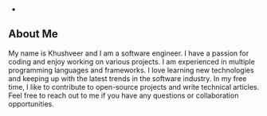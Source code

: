 -



## About Me

My name is Khushveer and I am a software engineer. I have a passion for coding and enjoy working on various projects. I am experienced in multiple programming languages and frameworks. I love learning new technologies and keeping up with the latest trends in the software industry. In my free time, I like to contribute to open-source projects and write technical articles. Feel free to reach out to me if you have any questions or collaboration opportunities.

